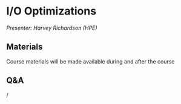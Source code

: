 # I/O Optimizations

*Presenter: Harvey Richardson (HPE)*


## Materials

Course materials will be made available during and after the course

<!--
Temporary location of materials (for the lifetime of the training project):

-   Slides: `/project/project_465001154/Slides/HPE/07_IO_short_LUMI.pdf`
-->

<!--
Archived materials on LUMI:

-   Slides: `/appl/local/training/paow-20240611/files/LUMI-paow-20240611-2_04_IO_LUMI.pdf`

-   Recording: `/appl/local/training/paow-20240611/recordings/2_04_IO.mp4`

These materials can only be distributed to actual users of LUMI (active user account).
-->


## Q&A

/
